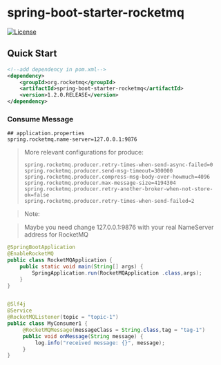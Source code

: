 # spring-boot-starter-rocketmq

[![License](https://img.shields.io/badge/license-Apache--2.0-blue.svg)](https://www.apache.org/licenses/LICENSE-2.0.html)


## Quick Start

```xml
<!--add dependency in pom.xml-->
<dependency>
    <groupId>org.rocketmq</groupId>
    <artifactId>spring-boot-starter-rocketmq</artifactId>
    <version>1.2.0.RELEASE</version>
</dependency>
```

### Consume Message


```properties
## application.properties
spring.rocketmq.name-server=127.0.0.1:9876
```

> More relevant configurations for produce:
>
> ```properties
> spring.rocketmq.producer.retry-times-when-send-async-failed=0
> spring.rocketmq.producer.send-msg-timeout=300000
> spring.rocketmq.producer.compress-msg-body-over-howmuch=4096
> spring.rocketmq.producer.max-message-size=4194304
> spring.rocketmq.producer.retry-another-broker-when-not-store-ok=false
> spring.rocketmq.producer.retry-times-when-send-failed=2


> Note:

> Maybe you need change 127.0.0.1:9876 with your real NameServer address for RocketMQ

```java
@SpringBootApplication
@EnableRocketMQ
public class RocketMQApplication {
    public static void main(String[] args) {
        SpringApplication.run(RocketMQApplication .class,args);
    }
}


@Slf4j
@Service
@RocketMQListener(topic = "topic-1")
public class MyConsumer1 {
     @RocketMQMessage(messageClass = String.class,tag = "tag-1")
     public void onMessage(String message) {
         log.info("received message: {}", message);
     }
}
    
```

